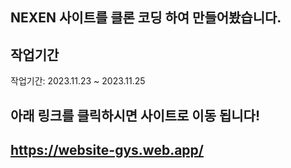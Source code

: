 <div>
<h2>NEXEN 사이트를 클론 코딩 하여 만들어봤습니다.<h2/>
<h2>작업기간</h2>
작업기간: 2023.11.23 ~ 2023.11.25

<h2>아래 링크를 클릭하시면 사이트로 이동 됩니다!<h2/>

https://website-gys.web.app/
</div>
